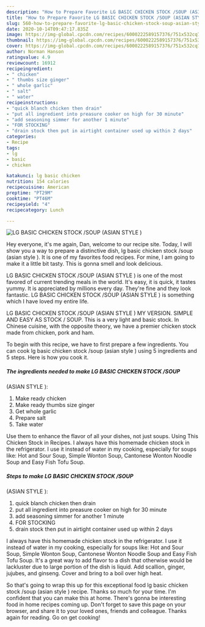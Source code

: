 ```yaml
---
description: "How to Prepare Favorite LG BASIC CHICKEN STOCK /SOUP (ASIAN STYLE )"
title: "How to Prepare Favorite LG BASIC CHICKEN STOCK /SOUP (ASIAN STYLE )"
slug: 560-how-to-prepare-favorite-lg-basic-chicken-stock-soup-asian-style
date: 2020-10-14T09:47:17.835Z
image: https://img-global.cpcdn.com/recipes/6000222589157376/751x532cq70/lg-basic-chicken-stock-soup-asian-style-recipe-main-photo.jpg
thumbnail: https://img-global.cpcdn.com/recipes/6000222589157376/751x532cq70/lg-basic-chicken-stock-soup-asian-style-recipe-main-photo.jpg
cover: https://img-global.cpcdn.com/recipes/6000222589157376/751x532cq70/lg-basic-chicken-stock-soup-asian-style-recipe-main-photo.jpg
author: Norman Hanson
ratingvalue: 4.9
reviewcount: 16912
recipeingredient:
- " chicken"
- " thumbs size ginger"
- " whole garlic"
- " salt"
- " water"
recipeinstructions:
- "quick blanch chicken then drain"
- "put all ingredient into preasure cooker on high for 30 minute"
- "add seasoning simmer for another 1 minute"
- "FOR STOCKING"
- "drain stock then put in airtight container used up within 2 days"
categories:
- Recipe
tags:
- lg
- basic
- chicken

katakunci: lg basic chicken 
nutrition: 154 calories
recipecuisine: American
preptime: "PT29M"
cooktime: "PT46M"
recipeyield: "4"
recipecategory: Lunch

---
```



![LG BASIC CHICKEN STOCK /SOUP
(ASIAN STYLE )](https://img-global.cpcdn.com/recipes/6000222589157376/751x532cq70/lg-basic-chicken-stock-soup-asian-style-recipe-main-photo.jpg)

Hey everyone, it's me again, Dan, welcome to our recipe site. Today, I will show you a way to prepare a distinctive dish, lg basic chicken stock /soup
(asian style ). It is one of my favorites food recipes. For mine, I am going to make it a little bit tasty. This is gonna smell and look delicious.

LG BASIC CHICKEN STOCK /SOUP
(ASIAN STYLE ) is one of the most favored of current trending meals in the world. It's easy, it is quick, it tastes yummy. It is appreciated by millions every day. They're fine and they look fantastic. LG BASIC CHICKEN STOCK /SOUP
(ASIAN STYLE ) is something which I have loved my entire life.

LG BASIC CHICKEN STOCK /SOUP (ASIAN STYLE ) MY VERSION. SIMPLE AND EASY AS STOCK / SOUP. This is a very light and basic stock. In Chinese cuisine, with the opposite theory, we have a premier chicken stock made from chicken, pork and ham.


To begin with this recipe, we have to first prepare a few ingredients. You can cook lg basic chicken stock /soup
(asian style ) using 5 ingredients and 5 steps. Here is how you cook it.

<!--inarticleads1-->

##### The ingredients needed to make LG BASIC CHICKEN STOCK /SOUP
(ASIAN STYLE ):

1. Make ready  chicken
1. Make ready  thumbs size ginger
1. Get  whole garlic
1. Prepare  salt
1. Take  water


Use them to enhance the flavor of all your dishes, not just soups. Using This Chicken Stock in Recipes. I always have this homemade chicken stock in the refrigerator. I use it instead of water in my cooking, especially for soups like: Hot and Sour Soup, Simple Wonton Soup, Cantonese Wonton Noodle Soup and Easy Fish Tofu Soup. 

<!--inarticleads2-->

##### Steps to make LG BASIC CHICKEN STOCK /SOUP
(ASIAN STYLE ):

1. quick blanch chicken then drain
1. put all ingredient into preasure cooker on high for 30 minute
1. add seasoning simmer for another 1 minute
1. FOR STOCKING
1. drain stock then put in airtight container used up within 2 days


I always have this homemade chicken stock in the refrigerator. I use it instead of water in my cooking, especially for soups like: Hot and Sour Soup, Simple Wonton Soup, Cantonese Wonton Noodle Soup and Easy Fish Tofu Soup. It&#39;s a great way to add flavor to a dish that otherwise would be lackluster due to large portion of the dish is liquid. Add scallion, ginger, jujubes, and ginseng. Cover and bring to a boil over high heat. 

So that's going to wrap this up for this exceptional food lg basic chicken stock /soup
(asian style ) recipe. Thanks so much for your time. I'm confident that you can make this at home. There's gonna be interesting food in home recipes coming up. Don't forget to save this page on your browser, and share it to your loved ones, friends and colleague. Thanks again for reading. Go on get cooking!
